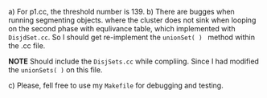 a) For p1.cc, the threshold number is 139.
b) There are bugges when running segmenting objects. 
   where the cluster does not sink when looping on the
   second phase with equlivance table, which implemented 
   with `DisjdSet.cc`. So I should get re-implement 
   the `unionSet( ) ` method within the .cc file.

**NOTE** Should include the `DisjSets.cc` while compliing. Since I had modified the `unionSets( )` on this file.


c) Please, fell free to use my `Makefile` for debugging and testing.
